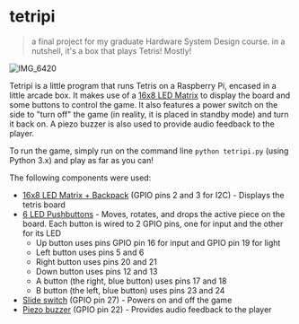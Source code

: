 # tetripi
> a final project for my graduate Hardware System Design course. in a nutshell, it's a box that plays Tetris! Mostly!

![IMG_6420](https://github.com/noatpad/tetripi/assets/21282515/9fa472ec-f5cf-40dd-9777-4d14769498c5)

Tetripi is a little program that runs Tetris on a Raspberry Pi, encased in a little arcade box. It makes use of a [16x8 LED Matrix]([url](https://www.adafruit.com/product/2040)https://www.adafruit.com/product/2040) to display the board and some buttons to control the game. It also features a power switch on the side to "turn off" the game (in reality, it is placed in standby mode) and turn it back on. A piezo buzzer is also used to provide audio feedback to the player.

To run the game, simply run on the command line `python tetripi.py` (using Python 3.x) and play as far as you can!

The following components were used:
- [16x8 LED Matrix + Backpack](https://www.adafruit.com/product/2040) (GPIO pins 2 and 3 for I2C) - Displays the tetris board
- [6 LED Pushbuttons](https://www.adafruit.com/product/1439) - Moves, rotates, and drops the active piece on the board. Each button is wired to 2 GPIO pins, one for input and the other for its LED
  - Up button uses pins GPIO pin 16 for input and GPIO pin 19 for light
  - Left button uses pins 5 and 6
  - Right button uses pins 20 and 21
  - Down button uses pins 12 and 13
  - A button (the right, blue button) uses pins 17 and 18
  - B button (the left, blue button) uses pins 23 and 24
- [Slide switch](https://www.adafruit.com/product/805) (GPIO pin 27) - Powers on and off the game
- [Piezo buzzer](https://www.adafruit.com/product/160) (GPIO pin 22) - Provides audio feedback to the player
